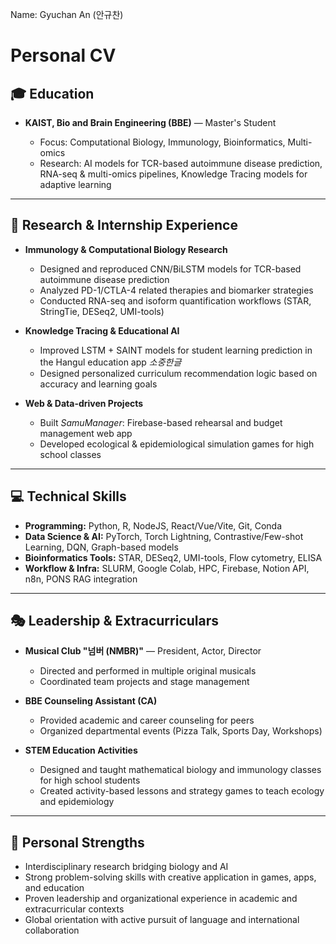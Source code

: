 Name: Gyuchan An (안규찬)

# Personal CV

## 🎓 Education

* **KAIST, Bio and Brain Engineering (BBE)** — Master's Student

  * Focus: Computational Biology, Immunology, Bioinformatics, Multi-omics
  * Research: AI models for TCR-based autoimmune disease prediction, RNA-seq & multi-omics pipelines, Knowledge Tracing models for adaptive learning

---

## 🔬 Research & Internship Experience

* **Immunology & Computational Biology Research**

  * Designed and reproduced CNN/BiLSTM models for TCR-based autoimmune disease prediction
  * Analyzed PD-1/CTLA-4 related therapies and biomarker strategies
  * Conducted RNA-seq and isoform quantification workflows (STAR, StringTie, DESeq2, UMI-tools)

* **Knowledge Tracing & Educational AI**

  * Improved LSTM + SAINT models for student learning prediction in the Hangul education app *소중한글*
  * Designed personalized curriculum recommendation logic based on accuracy and learning goals

* **Web & Data-driven Projects**

  * Built *SamuManager*: Firebase-based rehearsal and budget management web app
  * Developed ecological & epidemiological simulation games for high school classes

---

## 💻 Technical Skills

* **Programming:** Python, R, NodeJS, React/Vue/Vite, Git, Conda
* **Data Science & AI:** PyTorch, Torch Lightning, Contrastive/Few-shot Learning, DQN, Graph-based models
* **Bioinformatics Tools:** STAR, DESeq2, UMI-tools, Flow cytometry, ELISA
* **Workflow & Infra:** SLURM, Google Colab, HPC, Firebase, Notion API, n8n, PONS RAG integration

---

## 🎭 Leadership & Extracurriculars

* **Musical Club "넘버 (NMBR)"** — President, Actor, Director

  * Directed and performed in multiple original musicals
  * Coordinated team projects and stage management

* **BBE Counseling Assistant (CA)**

  * Provided academic and career counseling for peers
  * Organized departmental events (Pizza Talk, Sports Day, Workshops)

* **STEM Education Activities**

  * Designed and taught mathematical biology and immunology classes for high school students
  * Created activity-based lessons and strategy games to teach ecology and epidemiology

---

## 🌱 Personal Strengths

* Interdisciplinary research bridging biology and AI
* Strong problem-solving skills with creative application in games, apps, and education
* Proven leadership and organizational experience in academic and extracurricular contexts
* Global orientation with active pursuit of language and international collaboration
